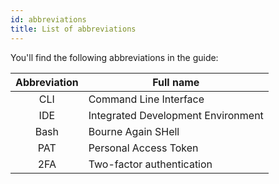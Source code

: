 ```yaml
---
id: abbreviations
title: List of abbreviations
---
```


You'll find the following abbreviations in the guide:

| Abbreviation | Full name
| :---: | ---- |
| CLI | Command Line Interface |
| IDE | Integrated Development Environment |
| Bash | Bourne Again SHell |
| PAT | Personal Access Token |
| 2FA |  Two-factor authentication |

